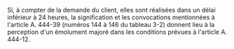 Si, à compter de la demande du client, elles sont réalisées dans un délai inférieur à 24 heures, la signification et les convocations mentionnées à l'article A. 444-39 (numéros 144 à 146 du tableau 3-2) donnent lieu à la perception d'un émolument majoré dans les conditions prévues à l'article A. 444-12.



  



